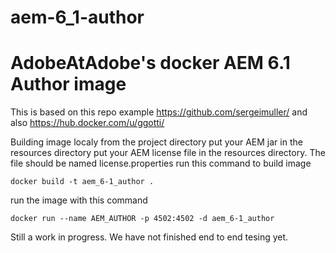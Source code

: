 # aem-6_1-author

# AdobeAtAdobe's docker AEM 6.1 Author image
This is based on this repo example https://github.com/sergeimuller/ and also https://hub.docker.com/u/ggotti/

Building image localy from the project directory 
put your AEM jar in the resources directory
put your AEM license file in the resources directory.  The file should be named license.properties
run this command to build image
```
docker build -t aem_6-1_author .
```
run the image with this command
```
docker run --name AEM_AUTHOR -p 4502:4502 -d aem_6-1_author
```

Still a work in progress.  We have not finished end to end tesing yet.